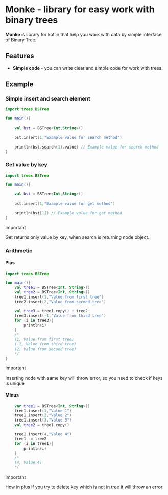 # Monke - library for easy work with binary trees

<b>Monke</b> is library for kotlin that help you work with data by simple interface of Binary Tree.

## Features
* <b>Simple code</b> - you can write clear and simple code for work with trees.

## Example
### Simple insert and search element
```kotlin
import trees.BSTree

fun main(){
    
    val bst = BSTree<Int,String>()
    
    bst.insert(1,"Example value for search method")
    
    println(bst.search(1).value) // Example value for search method
}
```

### Get value by key
```kotlin
import trees.BSTree

fun main(){
    
    val bst = BSTree<Int,String>()
    
    bst.insert(1,"Example value for get method")
    
    println(bst[1]) // Example value for get method
}
```

>[!IMPORTANT]
>
>Get returns only value by key, when search is returning node object.

### Arithmetic
#### Plus
```kotlin
import trees.BSTree

fun main(){
    val tree1 = BSTree<Int, String>()
    val tree2 = BSTree<Int, String>()
    tree1.insert(1,"Value from first tree")
    tree2.insert(2,"Value from second tree")

    val tree3 = tree1.copy() + tree2
    tree3.insert(-1,"Value from third tree")
    for (i in tree3){
        println(i)
    }
    /*
    (1, Value from first tree)
    (-1, Value from third tree)
    (2, Value from second tree)
    */
}
```

>[!IMPORTANT]
>
>Inserting node with same key will throw error, so you need to check if keys is unique

#### Minus
```kotlin
    var tree1 = BSTree<Int, String>()
    tree1.insert(1,"Value 1")
    tree1.insert(2,"Value 2")
    tree1.insert(3,"Value 3")
    val tree2 = tree1.copy()

    tree1.insert(4,"Value 4")
    tree1 -= tree2
    for (i in tree1){
        println(i)
    }
    /*
    (4, Value 4)
    */
```
> [!IMPORTANT]
> 
> How in plus if you try to delete key which is not in tree it will throw an error
